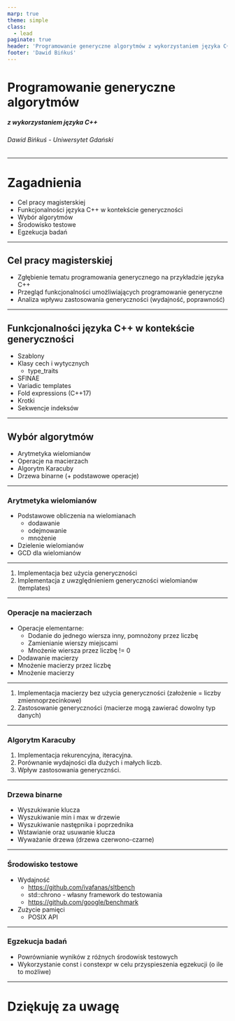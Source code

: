 ```yaml
---
marp: true
theme: simple
class:
  - lead
paginate: true
header: 'Programowanie generyczne algorytmów z wykorzystaniem języka C++'
footer: 'Dawid Bińkuś'
---
```

<!-- _class: invert -->
# Programowanie generyczne algorytmów
##### z wykorzystaniem języka C++
###### Dawid Bińkuś - Uniwersytet Gdański

---
# Zagadnienia
- Cel pracy magisterskiej
- Funkcjonalności języka C++ w kontekście generyczności
- Wybór algorytmów
- Środowisko testowe
- Egzekucja badań

---
## Cel pracy magisterskiej
- Zgłębienie tematu programowania generycznego na przykładzie języka C++
- Przegląd funkcjonalności umożliwiających programowanie generyczne
- Analiza wpływu zastosowania generyczności (wydajność, poprawność)
---
## Funkcjonalności języka C++ w kontekście generyczności
- Szablony
- Klasy cech i wytycznych
    - type_traits
- SFINAE
- Variadic templates
- Fold expressions (C++17)
- Krotki
- Sekwencje indeksów
---
## Wybór algorytmów
- Arytmetyka wielomianów
- Operacje na macierzach
- Algorytm Karacuby
- Drzewa binarne (+ podstawowe operacje)
---
### Arytmetyka wielomianów
- Podstawowe obliczenia na wielomianach
  - dodawanie
  - odejmowanie
  - mnożenie
- Dzielenie wielomianów
- GCD dla wielomianów
---
1. Implementacja bez użycia generyczności
1. Implementacja z uwzględnieniem generyczności wielomianów (templates)
---
### Operacje na macierzach
- Operacje elementarne:
  - Dodanie do jednego wiersza inny, pomnożony przez liczbę
  - Zamienianie wierszy miejscami
  - Mnożenie wiersza przez liczbę != 0
- Dodawanie macierzy
- Mnożenie macierzy przez liczbę
- Mnożenie macierzy
---
1. Implementacja macierzy bez użycia generyczności (założenie = liczby zmiennoprzecinkowe)
1. Zastosowanie generyczności (macierze mogą zawierać dowolny typ danych)
---
### Algorytm Karacuby
1. Implementacja rekurencyjna, iteracyjna.
1. Porównanie wydajności dla dużych i małych liczb.
1. Wpływ zastosowania generycznści.
---
### Drzewa binarne
- Wyszukiwanie klucza
- Wyszukiwanie min i max w drzewie
- Wyszukiwanie następnika i poprzednika
- Wstawianie oraz usuwanie klucza
- Wyważanie drzewa (drzewa czerwono-czarne)
---
### Środowisko testowe
- Wydajność
  - https://github.com/ivafanas/sltbench
  - std::chrono - własny framework do testowania
  - https://github.com/google/benchmark
- Zużycie pamięci
  - POSIX API
---
### Egzekucja badań
- Powrównianie wyników z różnych środowisk testowych
- Wykorzystanie const i constexpr w celu przyspieszenia egzekucji (o ile to możliwe)
---
# Dziękuję za uwagę
